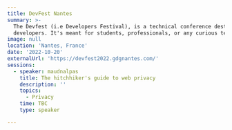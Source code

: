 ```yaml
---
title: DevFest Nantes
summary: >-
  The Devfest (i.e Developers Festival), is a technical conference destined to
  developers. It's meant for students, professionals, or any curious techie.
image: null
location: 'Nantes, France'
date: '2022-10-20'
externalUrl: 'https://devfest2022.gdgnantes.com/'
sessions:
  - speaker: maudnalpas
    title: The hitchhiker's guide to web privacy
    description: ''
    topics:
      - Privacy
    time: TBC
    type: speaker

---
```

